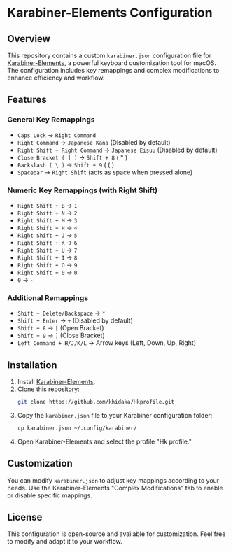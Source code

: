 # Karabiner-Elements Configuration

## Overview
This repository contains a custom `karabiner.json` configuration file for [Karabiner-Elements](https://karabiner-elements.pqrs.org/), a powerful keyboard customization tool for macOS. The configuration includes key remappings and complex modifications to enhance efficiency and workflow.

## Features
### General Key Remappings
- `Caps Lock` → `Right Command`
- `Right Command` → `Japanese Kana` (Disabled by default)
- `Right Shift + Right Command` → `Japanese Eisuu` (Disabled by default)
- `Close Bracket ( ] )` → `Shift + 8` ( * )
- `Backslash ( \ )` → `Shift + 9` ( ( )
- `Spacebar` → `Right Shift` (acts as space when pressed alone)

### Numeric Key Remappings (with Right Shift)
- `Right Shift + B` → `1`
- `Right Shift + N` → `2`
- `Right Shift + M` → `3`
- `Right Shift + H` → `4`
- `Right Shift + J` → `5`
- `Right Shift + K` → `6`
- `Right Shift + U` → `7`
- `Right Shift + I` → `8`
- `Right Shift + O` → `9`
- `Right Shift + 0` → `0`
- `0` → `-`

### Additional Remappings
- `Shift + Delete/Backspace` → `*`
- `Shift + Enter` → `+` (Disabled by default)
- `Shift + 8` → `[` (Open Bracket)
- `Shift + 9` → `]` (Close Bracket)
- `Left Command + H/J/K/L` → Arrow keys (Left, Down, Up, Right)

## Installation
1. Install [Karabiner-Elements](https://karabiner-elements.pqrs.org/).
2. Clone this repository:
   ```sh
   git clone https://github.com/khidaka/Hkprofile.git
   ```
3. Copy the `karabiner.json` file to your Karabiner configuration folder:
   ```sh
   cp karabiner.json ~/.config/karabiner/
   ```
4. Open Karabiner-Elements and select the profile "Hk profile."

## Customization
You can modify `karabiner.json` to adjust key mappings according to your needs. Use the Karabiner-Elements "Complex Modifications" tab to enable or disable specific mappings.

## License
This configuration is open-source and available for customization. Feel free to modify and adapt it to your workflow.

